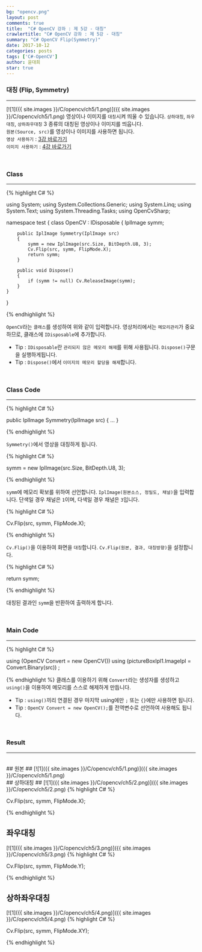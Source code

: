 ```yaml
---
bg: "opencv.png"
layout: post
comments: true
title:  "C# OpenCV 강좌 : 제 5강 - 대칭"
crawlertitle: "C# OpenCV 강좌 : 제 5강 - 대칭"
summary: "C# OpenCV Flip(Symmetry)"
date: 2017-10-12
categories: posts
tags: ['C#-OpenCV']
author: 윤대희
star: true
---
```


### 대칭 (Flip, Symmetry) ###
----------
[![1]({{ site.images }}/C/opencv/ch5/1.png)]({{ site.images }}/C/opencv/ch5/1.png)
영상이나 이미지를 `대칭`시켜 띄울 수 있습니다. `상하대칭`, `좌우대칭`, `상하좌우대칭` 3 종류의 대칭된 영상이나 이미지를 띄웁니다.
<br>
`원본(Source, src)`를 영상이나 이미지를 사용하면 됩니다.
<br>
`영상 사용하기` : [3강 바로가기][3강]
<br>
`이미지 사용하기` : [4강 바로가기][4강]

<br>

### Class ###
----------

{% highlight C# %}

using System;
using System.Collections.Generic;
using System.Linq;
using System.Text;
using System.Threading.Tasks;
using OpenCvSharp;

namespace test
{
    class OpenCV : IDisposable
    {
        IplImage symm;
            
        public IplImage Symmetry(IplImage src)
        {
            symm = new IplImage(src.Size, BitDepth.U8, 3);
            Cv.Flip(src, symm, FlipMode.X);
            return symm;
        } 
        
        public void Dispose()
        {
            if (symm != null) Cv.ReleaseImage(symm);
        }
    }
}                    

{% endhighlight %}

`OpenCV`라는 `클래스`를 생성하여 위와 같이 입력합니다. 영상처리에서는 `메모리관리`가 중요하므로, 클래스에 `IDisposable`에 추가합니다.

* Tip : `IDisposable`란 `관리되지 않은 메모리 해제`를 위해 사용됩니다. `Dispose()`구문을 실행하게됩니다.
* Tip : `Dispose()`에서 `이미지의 메모리 할당을 해제`합니다.

<br>

### Class Code ###
----------
{% highlight C# %}

public IplImage Symmetry(IplImage src)
{
    ...
} 

{% endhighlight %}

`Symmetry()`에서 영상을 대칭하게 됩니다.

{% highlight C# %}

symm = new IplImage(src.Size, BitDepth.U8, 3);

{% endhighlight %}

`symm`에 메모리 확보를 위하여 선언합니다. `IplImage(원본소스, 정밀도, 채널)`을 입력합니다. 단색일 경우 채널은 `1`이며, 다색일 경우 채널은 `3`입니다.

{% highlight C# %}

Cv.Flip(src, symm, FlipMode.X);

{% endhighlight %}

`Cv.Flip()`을 이용하여 화면을 `대칭`합니다. `Cv.Flip(원본, 결과, 대칭방향)`을 설정합니다.

{% highlight C# %}

return symm;

{% endhighlight %}

대칭된 결과인 `symm`을 반환하여 출력하게 합니다.

<br>

### Main Code ###
----------
{% highlight C# %}

using (OpenCV Convert = new OpenCV())
using (pictureBoxIpl1.ImageIpl = Convert.Binary(src)) ;

{% endhighlight %}
클래스를 이용하기 위해 `Convert`라는 생성자를 생성하고 `using()`을 이용하여 메모리를 스스로 해제하게 만듭니다.

* Tip : `using()`끼리 연결된 경우 마지막 using에만 `;` 또는 `{}`에만 사용하면 됩니다.
* Tip : `OpenCV Convert = new OpenCV();`를 전역변수로 선언하여 사용해도 됩니다.

<br>

### Result ###
----------
<br>
## 원본 ##
[![1]({{ site.images }}/C/opencv/ch5/1.png)]({{ site.images }}/C/opencv/ch5/1.png)
<br>
## 상하대칭 ##
[![1]({{ site.images }}/C/opencv/ch5/2.png)]({{ site.images }}/C/opencv/ch5/2.png)
{% highlight C# %}

Cv.Flip(src, symm, FlipMode.X);

{% endhighlight %}
<br>
## 좌우대칭 ##
[![1]({{ site.images }}/C/opencv/ch5/3.png)]({{ site.images }}/C/opencv/ch5/3.png)
{% highlight C# %}

Cv.Flip(src, symm, FlipMode.Y);

{% endhighlight %}
<br>
## 상하좌우대칭 ##
[![1]({{ site.images }}/C/opencv/ch5/4.png)]({{ site.images }}/C/opencv/ch5/4.png)
{% highlight C# %}

Cv.Flip(src, symm, FlipMode.XY);

{% endhighlight %}

[3강]: https://076923.github.io/posts/C-opencv-3/
[4강]: https://076923.github.io/posts/C-opencv-4/
